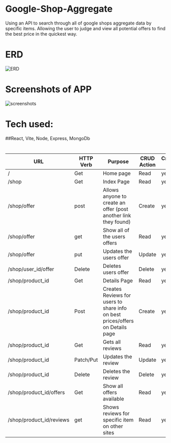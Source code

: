 # Google-Shop-Aggregate
Using an API to search through all of google shops aggregate data by specific items. Allowing the user to judge and view all potential offers to find the best price in the quickest way.

# ERD
![ERD](https://imgur.com/vxVkdMM)

# Screenshots of APP
![screenshots](https://imgur.com/a/rtoqjiJ)

# Tech used:
##React, Vite, Node, Express, MongoDb
# 
| URL                      	| HTTP Verb 	| Purpose                                                                       	| CRUD Action 	| Created Yet 	|
|--------------------------	|-----------	|-------------------------------------------------------------------------------	|-------------	|-------------	|
| /                        	| Get       	| Home page                                                                     	| Read        	| yes        	|
| /shop                    	| Get       	| Index Page                                                                    	| Read        	| yes         	|
| /shop/offer              	| post      	| Allows anyone to create an offer (post another link they found)         	      | Create      	| yes         	|
| /shop/offer              	| get       	| Show all of the users offers                                                  	| Read        	| yes         	|
| /shop/offer              	| put       	| Updates the users offer                                                       	| Update      	| yes         	|
| /shop/user_id/offer      	| Delete    	| Deletes users offer                                                           	| Delete      	| yes        	|
| /shop/product_id         	| Get       	| Details Page                                                                  	| Read        	| yes         	|
| /shop/product_id         	| Post      	| Creates Reviews for users to share info on best prices/offers on Details page 	| Create      	| yes         	|
| /shop/product_id         	| Get       	| Gets all reviews                                                              	| Read        	| yes        	|
| /shop/product_id         	| Patch/Put 	| Updates the review                                                            	| Update      	| yes          	|
| /shop/product_id         	| Delete    	| Deletes the review                                                            	| Delete      	| yes          	|
| /shop/product_id/offers  	| Get       	| Show all offers available                                                     	| Read        	|yes         	|
| /shop/product_id/reviews 	| get       	| Shows reviews for specific item on other sites                                	| Read        	| yes         	|
#
